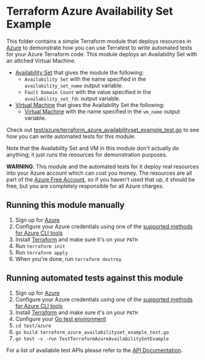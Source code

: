 # Terraform Azure Availability Set Example

This folder contains a simple Terraform module that deploys resources in [Azure](https://azure.microsoft.com/) to demonstrate
how you can use Terratest to write automated tests for your Azure Terraform code. This module deploys an Availability Set with an attched Virtual Machine.

* [Availability Set](https://docs.microsoft.com/en-us/azure/virtual-machines/availability) that gives the module the following:
    * `Availability Set` with the name specified in the `availability_set_name` output variable.
    * `Fault Domain Count` with the value specified in the `availability_set_fdc` output variable.
* [Virtual Machine](https://azure.microsoft.com/en-us/services/virtual-machines/) that gives the Availability Set the following:
    * [Virtual Machine](https://docs.microsoft.com/en-us/azure/virtual-machines/) with the name specified in the `vm_name` output variable.

Check out [test/azure/terraform_azure_availabilityset_example_test.go](/test/azure/terraform_azure_availabilityset_example_test.go) to see how you can write
automated tests for this module.

Note that the Availability Set and VM in this module don't actually do anything; it just runs the resources for
demonstration purposes.

**WARNING**: This module and the automated tests for it deploy real resources into your Azure account which can cost you
money. The resources are all part of the [Azure Free Account](https://azure.microsoft.com/en-us/free/), so if you haven't used that up,
it should be free, but you are completely responsible for all Azure charges.

## Running this module manually

1. Sign up for [Azure](https://azure.microsoft.com/)
1. Configure your Azure credentials using one of the [supported methods for Azure CLI
   tools](https://docs.microsoft.com/en-us/cli/azure/azure-cli-configuration?view=azure-cli-latest)
1. Install [Terraform](https://www.terraform.io/) and make sure it's on your `PATH`
1. Run `terraform init`
1. Run `terraform apply`
1. When you're done, run `terraform destroy`

## Running automated tests against this module

1. Sign up for [Azure](https://azure.microsoft.com/)
1. Configure your Azure credentials using one of the [supported methods for Azure CLI
   tools](https://docs.microsoft.com/en-us/cli/azure/azure-cli-configuration?view=azure-cli-latest)
1. Install [Terraform](https://www.terraform.io/) and make sure it's on your `PATH`
1. Configure your [Go test environment](../../examples/azure/README.md)
1. `cd test/azure`
1. `go build terraform_azure_availabilityset_example_test.go`
1. `go test -v -run TestTerraformAzureAvailabilitySetExample`

For a list of availabile test APIs please refer to the [API Documentation](modules/azure/README.md).


